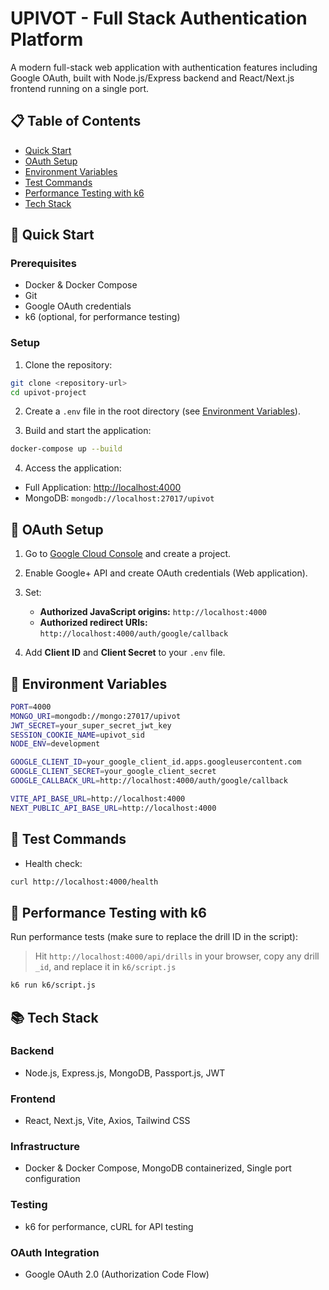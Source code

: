 # UPIVOT - Full Stack Authentication Platform

A modern full-stack web application with authentication features including Google OAuth, built with Node.js/Express backend and React/Next.js frontend running on a single port.

## 📋 Table of Contents

* [Quick Start](#quick-start)
* [OAuth Setup](#oauth-setup)
* [Environment Variables](#environment-variables)
* [Test Commands](#test-commands)
* [Performance Testing with k6](#performance-testing-with-k6)
* [Tech Stack](#tech-stack)

## 🚀 Quick Start

### Prerequisites

* Docker & Docker Compose
* Git
* Google OAuth credentials
* k6 (optional, for performance testing)

### Setup

1. Clone the repository:

```bash
git clone <repository-url>
cd upivot-project
```

2. Create a `.env` file in the root directory (see [Environment Variables](#environment-variables)).

3. Build and start the application:

```bash
docker-compose up --build
```

4. Access the application:

* Full Application: [http://localhost:4000](http://localhost:4000)
* MongoDB: `mongodb://localhost:27017/upivot`

## 🔐 OAuth Setup

1. Go to [Google Cloud Console](https://console.cloud.google.com/) and create a project.
2. Enable Google+ API and create OAuth credentials (Web application).
3. Set:

   * **Authorized JavaScript origins:** `http://localhost:4000`
   * **Authorized redirect URIs:** `http://localhost:4000/auth/google/callback`
4. Add **Client ID** and **Client Secret** to your `.env` file.

## 🔧 Environment Variables

```bash
PORT=4000
MONGO_URI=mongodb://mongo:27017/upivot
JWT_SECRET=your_super_secret_jwt_key
SESSION_COOKIE_NAME=upivot_sid
NODE_ENV=development

GOOGLE_CLIENT_ID=your_google_client_id.apps.googleusercontent.com
GOOGLE_CLIENT_SECRET=your_google_client_secret
GOOGLE_CALLBACK_URL=http://localhost:4000/auth/google/callback

VITE_API_BASE_URL=http://localhost:4000
NEXT_PUBLIC_API_BASE_URL=http://localhost:4000
```

## 🧪 Test Commands

* Health check:

```bash
curl http://localhost:4000/health
```

## 🚀 Performance Testing with k6

Run performance tests (make sure to replace the drill ID in the script):

> Hit `http://localhost:4000/api/drills` in your browser, copy any drill `_id`, and replace it in `k6/script.js`

```bash
k6 run k6/script.js
```

## 📚 Tech Stack

### Backend

* Node.js, Express.js, MongoDB, Passport.js, JWT

### Frontend

* React, Next.js, Vite, Axios, Tailwind CSS

### Infrastructure

* Docker & Docker Compose, MongoDB containerized, Single port configuration

### Testing

* k6 for performance, cURL for API testing

### OAuth Integration

* Google OAuth 2.0 (Authorization Code Flow)
